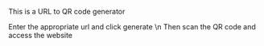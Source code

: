 This is a URL to QR code generator

Enter the appropriate url and click generate \n
Then scan the QR code and access the website

